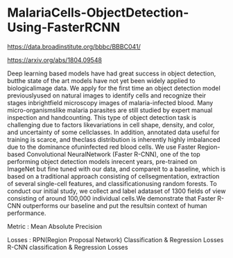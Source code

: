 # MalariaCells-ObjectDetection-Using-FasterRCNN

https://data.broadinstitute.org/bbbc/BBBC041/

https://arxiv.org/abs/1804.09548

Deep learning based models have had great success in object detection, butthe state of the art models have not yet been widely applied to biologicalimage data. We apply for the first time an object detection model previouslyused on natural images to identify cells and recognize their stages inbrightfield microscopy images of malaria-infected blood. Many micro-organismslike malaria parasites are still studied by expert manual inspection and handcounting. This type of object detection task is challenging due to factors likevariations in cell shape, density, and color, and uncertainty of some cellclasses. In addition, annotated data useful for training is scarce, and theclass distribution is inherently highly imbalanced due to the dominance ofuninfected red blood cells. We use Faster Region-based Convolutional NeuralNetwork (Faster R-CNN), one of the top performing object detection models inrecent years, pre-trained on ImageNet but fine tuned with our data, and compareit to a baseline, which is based on a traditional approach consisting of cellsegmentation, extraction of several single-cell features, and classificationusing random forests. To conduct our initial study, we collect and label adataset of 1300 fields of view consisting of around 100,000 individual cells.We demonstrate that Faster R-CNN outperforms our baseline and put the resultsin context of human performance.

Metric : Mean Absolute Precision

Losses : 
RPN(Region Proposal Network) Classification & Regression Losses
R-CNN classification & Regression Losses
